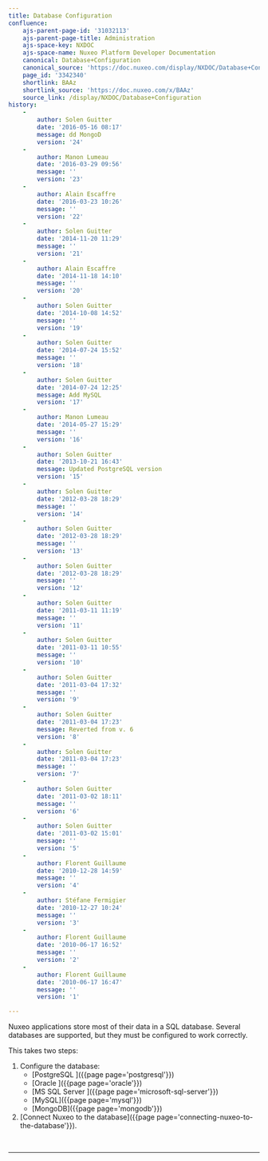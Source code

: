 ```yaml
---
title: Database Configuration
confluence:
    ajs-parent-page-id: '31032113'
    ajs-parent-page-title: Administration
    ajs-space-key: NXDOC
    ajs-space-name: Nuxeo Platform Developer Documentation
    canonical: Database+Configuration
    canonical_source: 'https://doc.nuxeo.com/display/NXDOC/Database+Configuration'
    page_id: '3342340'
    shortlink: BAAz
    shortlink_source: 'https://doc.nuxeo.com/x/BAAz'
    source_link: /display/NXDOC/Database+Configuration
history:
    - 
        author: Solen Guitter
        date: '2016-05-16 08:17'
        message: dd MongoD
        version: '24'
    - 
        author: Manon Lumeau
        date: '2016-03-29 09:56'
        message: ''
        version: '23'
    - 
        author: Alain Escaffre
        date: '2016-03-23 10:26'
        message: ''
        version: '22'
    - 
        author: Solen Guitter
        date: '2014-11-20 11:29'
        message: ''
        version: '21'
    - 
        author: Alain Escaffre
        date: '2014-11-18 14:10'
        message: ''
        version: '20'
    - 
        author: Solen Guitter
        date: '2014-10-08 14:52'
        message: ''
        version: '19'
    - 
        author: Solen Guitter
        date: '2014-07-24 15:52'
        message: ''
        version: '18'
    - 
        author: Solen Guitter
        date: '2014-07-24 12:25'
        message: Add MySQL
        version: '17'
    - 
        author: Manon Lumeau
        date: '2014-05-27 15:29'
        message: ''
        version: '16'
    - 
        author: Solen Guitter
        date: '2013-10-21 16:43'
        message: Updated PostgreSQL version
        version: '15'
    - 
        author: Solen Guitter
        date: '2012-03-28 18:29'
        message: ''
        version: '14'
    - 
        author: Solen Guitter
        date: '2012-03-28 18:29'
        message: ''
        version: '13'
    - 
        author: Solen Guitter
        date: '2012-03-28 18:29'
        message: ''
        version: '12'
    - 
        author: Solen Guitter
        date: '2011-03-11 11:19'
        message: ''
        version: '11'
    - 
        author: Solen Guitter
        date: '2011-03-11 10:55'
        message: ''
        version: '10'
    - 
        author: Solen Guitter
        date: '2011-03-04 17:32'
        message: ''
        version: '9'
    - 
        author: Solen Guitter
        date: '2011-03-04 17:23'
        message: Reverted from v. 6
        version: '8'
    - 
        author: Solen Guitter
        date: '2011-03-04 17:23'
        message: ''
        version: '7'
    - 
        author: Solen Guitter
        date: '2011-03-02 18:11'
        message: ''
        version: '6'
    - 
        author: Solen Guitter
        date: '2011-03-02 15:01'
        message: ''
        version: '5'
    - 
        author: Florent Guillaume
        date: '2010-12-28 14:59'
        message: ''
        version: '4'
    - 
        author: Stéfane Fermigier
        date: '2010-12-27 10:24'
        message: ''
        version: '3'
    - 
        author: Florent Guillaume
        date: '2010-06-17 16:52'
        message: ''
        version: '2'
    - 
        author: Florent Guillaume
        date: '2010-06-17 16:47'
        message: ''
        version: '1'

---
```

Nuxeo applications store most of their data in a SQL database. Several databases are supported, but they must be configured to work correctly.

This takes two steps:

1.  Configure the database:
    *   [PostgreSQL ]({{page page='postgresql'}})
    *   [Oracle ]({{page page='oracle'}})
    *   [MS SQL Server ]({{page page='microsoft-sql-server'}})
    *   [MySQL]({{page page='mysql'}})
    *   [MongoDB]({{page page='mongodb'}})
2.  [Connect Nuxeo to the database]({{page page='connecting-nuxeo-to-the-database'}}).

&nbsp;

* * *
